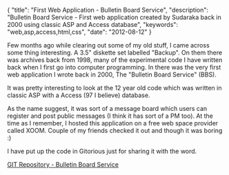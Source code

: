 {
  "title": "First Web Application - Bulletin Board Service",
  "description": "Bulletin Board Service - First web application created by Sudaraka back in 2000 using classic ASP and Access database",
  "keywords": "web,asp,access,html,css",
  "date": "2012-08-12"
}

Few months ago while clearing out some of my old stuff, I came across some
thing interesting. A 3.5" diskette set labelled "Backup". On them there was
archives back from 1998, many of the experimental code I have written back
when I first go into computer programming. In there was the very first web
application I wrote back in 2000, The "Bulletin Board Service" (BBS).<!--more-->

It was pretty interesting to look at the 12 year old code which was written
in classic ASP with a Access (97 I believe) database.

As the name suggest, it was sort of a message board which users can register
and post public messages (I think it has sort of a PM too). At the time as I
remember, I hosted this application on a free web space provider called XOOM.
Couple of my friends checked it out and though it was boring :)

I have put up the code in Gitorious just for sharing it with the word.

[GIT Repository - Bulletin Board Service](https://github.com/sudaraka/bbs)
